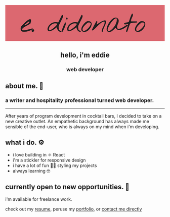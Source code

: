![cover photo](pina_4.png)
<h2 align="center">hello, i'm eddie</h2>
<h3 align="center">web developer</h3>

## about me. 🍍 

### a writer and hospitality professional turned web developer.  
____
After years of program development in cocktail bars, I decided to take on a new creative outlet.  An empathetic background has always made me sensible of the end-user, who is always on my mind when i'm developing.

##  what i do. ⚙️
* i love building in ⚛️ React
* i'm a stickler for responsive design
* i have a lot of fun 💅🏽 styling my projects
* always learning 🤓 

## currently open to new opportunities. 💼 
i'm available for freelance work.

check out my [resume](https://drive.google.com/file/d/1NwVrZAhES0f3gqt6rjgzFkPIW3BJYfSe/view?usp=sharing), peruse my [portfolio](https://didonato.io), or <a href="mailto:edward.f.didonato@gmail.com">contact me directly</a>


<!--
**edidonato1/edidonato1** is a ✨ _special_ ✨ repository because its `README.md` (this file) appears on your GitHub profile.

Here are some ideas to get you started:

- 🔭 I’m currently working on ...
- 🌱 I’m currently learning ...
- 👯 I’m looking to collaborate on ...
- 🤔 I’m looking for help with ...
- 💬 Ask me about ...
- 📫 How to reach me: ...
- 😄 Pronouns: ...
- ⚡ Fun fact: ...
-->
